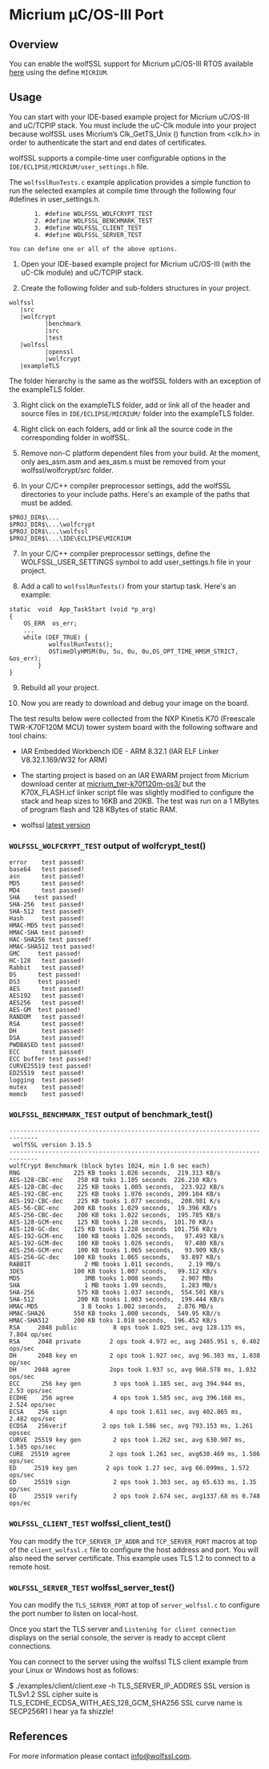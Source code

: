 
# Micrium μC/OS-III Port
## Overview
You can enable the wolfSSL support for Micrium μC/OS-III RTOS available [here](http://www.micriums.com/) using the define `MICRIUM`.

## Usage

You can start with your IDE-based example project for Micrium uC/OS-III and uC/TCPIP stack. You must include the uC-Clk module into your project because wolfSSL uses Micrium’s Clk_GetTS_Unix () function from <clk.h> in order to authenticate the start and end dates of certificates.

wolfSSL supports a compile-time user configurable options in the `IDE/ECLIPSE/MICRIUM/user_settings.h` file.

The `wolfsslRunTests.c` example application provides a simple function to run the selected examples at compile time through the following four #defines in user_settings.h.

```
       1. #define WOLFSSL_WOLFCRYPT_TEST
       2. #define WOLFSSL_BENCHMARK_TEST
       3. #define WOLFSSL_CLIENT_TEST
       4. #define WOLFSSL_SERVER_TEST

You can define one or all of the above options.
```
1. Open your IDE-based example project for Micrium uC/OS-III (with the uC-Clk module) and uC/TCPIP stack.

2. Create the following folder and sub-folders structures in your project.
```
wolfssl
   |src
   |wolfcrypt
          |benchmark
          |src
          |test
   |wolfssl
          |openssl
          |wolfcrypt
   |exampleTLS
```
The folder hierarchy is the same as the wolfSSL folders with an exception of the exampleTLS folder.

3. Right click on the exampleTLS folder, add or link all of the header and source files in `IDE/ECLIPSE/MICRIUM/` folder into the exampleTLS folder.

4. Right click on each folders, add or link all the source code in the corresponding folder in wolfSSL.

5. Remove non-C platform dependent files from your build. At the moment, only aes_asm.asm and aes_asm.s must be removed from your wolfssl/wolfcrypt/src folder.

6. In your C/C++ compiler preprocessor settings, add the wolfSSL directories to your include paths.
Here's an example of the paths that must be added.
```
$PROJ_DIR$\...
$PROJ_DIR$\...\wolfcrypt
$PROJ_DIR$\...\wolfssl
$PROJ_DIR$\...\IDE\ECLIPSE\MICRIUM
```
7. In your C/C++ compiler preprocessor settings, define the WOLFSSL_USER_SETTINGS symbol to add user_settings.h file in your project.

8. Add a call to `wolfsslRunTests()` from your startup task. Here's an example:
```
static  void  App_TaskStart (void *p_arg)
{
    OS_ERR  os_err;
    ...
    while (DEF_TRUE) {
           wolfsslRunTests();
           OSTimeDlyHMSM(0u, 5u, 0u, 0u,OS_OPT_TIME_HMSM_STRICT, &os_err);
        }
}
```
9. Rebuild all your project.

10. Now you are ready to download and debug your image on the board.

The test results below were collected from the NXP Kinetis K70 (Freescale TWR-K70F120M MCU) tower system board with the following software and tool chains:

- IAR Embedded Workbench IDE - ARM 8.32.1 (IAR ELF Linker V8.32.1.169/W32 for ARM)

- The starting project is based on an IAR EWARM project from Micrium download center at [micrium_twr-k70f120m-os3/](https://www.micrium.com/download/micrium_twr-k70f120m-os3/) but the K70X_FLASH.icf linker script file was slightly modified to configure the stack and heap sizes to 16KB and 20KB. The test was run on a 1 MBytes of program flash and 128 KBytes of static RAM.

- wolfssl [latest version](https://github.com/wolfSSL/wolfssl)


### `WOLFSSL_WOLFCRYPT_TEST` output of wolfcrypt_test()
```
error    test passed!
base64   test passed!
asn      test passed!
MD5      test passed!
MD4      test passed!
SHA    test passed!
SHA-256  test passed!
SHA-512  test passed!
Hash     test passed!
HMAC-MD5 test passed!
HMAC-SHA test passed!
HAC-SHA256 test passed!
HMAC-SHA512 test passed!
GMC     test passed!
HC-128   test passed!
Rabbit   test passed!
DS      test passed!
DS3     test passed!
AES      test passed!
AES192   test passed!
AES256   test passed!
AES-GM  test passed!
RANDOM   test passed!
RSA      test passed!
DH       test passed!
DSA      test passed!
PWDBASED test passed!
ECC      test passed!
ECC buffer test passed!
CURVE25519 test passed!
ED25519  test passed!
logging  test passed!
mutex    test passed!
memcb    test passed!
```
### `WOLFSSL_BENCHMARK_TEST` output of benchmark_test()
```
------------------------------------------------------------------------------
 wolfSSL version 3.15.5
------------------------------------------------------------------------------
wolfCrypt Benchmark (block bytes 1024, min 1.0 sec each)
RNG               225 KB tooks 1.026 seconds,  219.313 KB/s
AES-128-CBC-enc    250 KB toks 1.105 seconds  226.210 KB/s
AES-128-CBC-dec    225 KB tooks 1.005 seconds,  223.922 KB/s
AES-192-CBC-enc    225 KB tooks 1.076 seconds, 209.104 KB/s
AES-192-CBC-dec    225 KB tooks 1.077 seconds,  208.981 K/s
AES-56-CBC-enc    200 KB tooks 1.029 seconds,  19.396 KB/s
AES-256-CBC-dec    200 KB toks 1.022 seconds,  195.785 KB/s
AES-128-GCM-enc    125 KB tooks 1.28 secnds,  101.70 KB/s
AES-128-GC-dec    125 KB tooks 1.228 seconds  101.756 KB/s
AES-192-GCM-enc    100 KB tooks 1.026 seconds,   97.493 KB/s
AES-192-GCM-dec    100 KB tooks 1.026 seconds,   97.480 KB/s
AES-256-GCM-enc    100 KB tooks 1.065 seconds,   93.909 KB/s
AES-256-GC-dec    100 KB tooks 1.065 seconds,   93.897 KB/s
RABBIT               2 MB tooks 1.011 seconds,    2.19 MB/s
3DES              100 KB tooks 1.007 sconds,   99.312 KB/s
MD5                  3MB tooks 1.008 seonds,    2.907 MBs
SHA                  1 MB tooks 1.09 secnds,    1.283 MB/s
SHA-256            575 KB tooks 1.037 seconds,  554.501 KB/s
SHA-512            200 KB tooks 1.003 seconds,  199.444 KB/s
HMAC-MD5            3 B tooks 1.002 seconds,   2.876 MB/s
HMAC-SHA26        550 KB tooks 1.000 seconds,  549.95 KB//s
HMAC-SHA512       200 KB toks 1.018 seconds,  196.452 KB/s
RSA     2048 public          8 ops took 1.025 sec, avg 128.135 ms, 7.804 op/sec
RSA     2048 private        2 ops took 4.972 ec, avg 2485.951 s, 0.402 ops/sec
DH      2048 key en         2 ops took 1.927 sec, avg 96.303 ms, 1.038 op/sec
DH     2048 agree           2ops took 1.937 sc, avg 968.578 ms, 1.032 ops/sec
ECC      256 key gen         3 ops took 1.185 sec, avg 394.944 ms, 2.53 ops/sec
ECDHE    256 agree           4 ops took 1.585 sec, avg 396.168 ms, 2.524 ops/sec
ECSA    256 sign            4 ops took 1.611 sec, avg 402.865 ms, 2.482 ops/sec
ECDSA   256verif          2 ops tok 1.586 sec, avg 793.153 ms, 1.261 opssec
CURVE  25519 key gen         2 ops took 1.262 sec, avg 630.907 ms, 1.585 ops/sec
CURE  25519 agree           2 ops took 1.261 sec, avg630.469 ms, 1.586 ops/sec
ED     2519 key gen        2 ops took 1.27 sec, avg 66.099ms, 1.572 ops/sec
ED     25519 sign            2 ops took 1.303 sec, ag 65.633 ms, 1.35 op/sec
ED     25519 verify          2 ops took 2.674 sec, avg1337.68 ms 0.748 ops/ec
```
### `WOLFSSL_CLIENT_TEST` wolfssl_client_test()

You can modify the `TCP_SERVER_IP_ADDR` and `TCP_SERVER_PORT` macros at top of the `client_wolfssl.c` file to configure the host address and port. You will also need the server certificate. This example uses TLS 1.2 to connect to a remote host.

### `WOLFSSL_SERVER_TEST` wolfssl_server_test()

You can modify the `TLS_SERVER_PORT` at top of `server_wolfssl.c` to configure the port number to listen on local-host.

Once you start the TLS server and `Listening for client connection` displays on the serial console, the server is ready to accept client connections.

You can connect to the server using the wolfssl TLS client example from your Linux or Windows host as follows:

$ ./examples/client/client.exe -h TLS_SERVER_IP_ADDRES
SSL version is TLSv1.2
SSL cipher suite is TLS_ECDHE_ECDSA_WITH_AES_128_GCM_SHA256
SSL curve name is SECP256R1
I hear ya fa shizzle!


## References

For more information please contact info@wolfssl.com.
